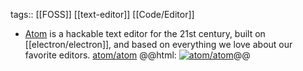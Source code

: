 tags:: [[FOSS]] [[text-editor]] [[Code/Editor]]

- [Atom](https://atom-editor.cc/) is a hackable text editor for the 21st century, built on [[electron/electron]], and based on everything we love about our favorite editors.
  [atom/atom](https://github.com/atom/atom)
  @@html: <a href="https://github.com/atom/atom/"><img src="https://github-readme-stats-astronomer.vercel.app/api/pin/?username=atom&repo=atom&theme=tokyonight" alt="atom/atom"/></a>@@